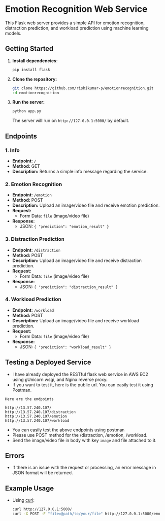 # Emotion Recognition Web Service

This Flask web server provides a simple API for emotion recognition, distraction prediction, and workload prediction using machine learning models.

## Getting Started

1. **Install dependencies:**

    ```bash
    pip install flask
    ```

2. **Clone the repository:**

    ```bash
    git clone https://github.com/rishikumar-p/emotionrecognition.git
    cd emotionrecognition
    ```

3. **Run the server:**

    ```bash
    python app.py
    ```

    The server will run on `http://127.0.0.1:5000/` by default.

## Endpoints

### 1. Info

- **Endpoint:** `/`
- **Method:** GET
- **Description:** Returns a simple info message regarding the service.

### 2. Emotion Recognition

- **Endpoint:** `/emotion`
- **Method:** POST
- **Description:** Upload an image/video file and receive emotion prediction.
- **Request:**
  - Form Data: `file` (image/video file)
- **Response:**
  - JSON: `{ "prediction": "emotion_result" }`

### 3. Distraction Prediction

- **Endpoint:** `/distraction`
- **Method:** POST
- **Description:** Upload an image/video file and receive distraction prediction.
- **Request:**
  - Form Data: `file` (image/video file)
- **Response:**
  - JSON: `{ "prediction": "distraction_result" }`

### 4. Workload Prediction

- **Endpoint:** `/workload`
- **Method:** POST
- **Description:** Upload an image/video file and receive workload prediction.
- **Request:**
  - Form Data: `file` (image/video file)
- **Response:**
  - JSON: `{ "prediction": "workload_result" }`


## Testing a Deployed Service

- I have already deployed the RESTful flask web service in AWS EC2 using gUnicorn wsgi, and Nginx reverse proxy.
- If you want to test it, here is the public url. You can easily test it using Postman. 
```
Here are the endpoints

http://13.57.240.107/
http://13.57.240.107/distraction
http://13.57.240.107/emotion
http://13.57.240.107/workload

``` 
- You can easily test the above endpoints using postman
- Please use POST method for the /distraction, /emotion, /workload.
- Send the image/video file in body with key `image` and file attached to it.

## Errors

- If there is an issue with the request or processing, an error message in JSON format will be returned.

## Example Usage

- Using [curl](https://curl.se/):

    ```bash
    curl http://127.0.0.1:5000/
    curl -X POST -F "file=@path/to/your/file" http://127.0.0.1:5000/emotion
    ```
